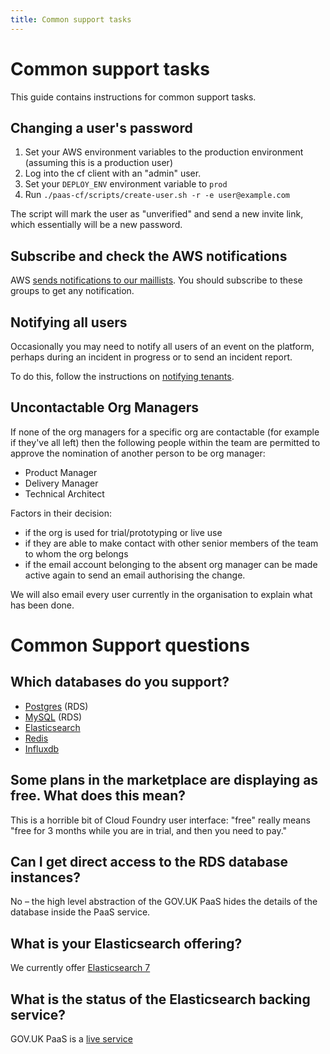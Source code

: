 ```yaml
---
title: Common support tasks
---
```


# Common support tasks

This guide contains instructions for common support tasks.


## Changing a user's password

1. Set your AWS environment variables to the production environment
   (assuming this is a production user)
2. Log into the cf client with an "admin" user.
3. Set your `DEPLOY_ENV` environment variable to `prod`
4. Run `./paas-cf/scripts/create-user.sh -r -e user@example.com`

The script will mark the user as "unverified" and send a new invite
link, which essentially will be a new password.

## Subscribe and check the AWS notifications

AWS [sends notifications to our maillists](/team/responding_to_aws_alert/). You should subscribe to these groups to get any notification.

## Notifying all users

Occasionally you may need to notify all users of an event on the platform, perhaps during an incident in progress or to send an incident report.

To do this, follow the instructions on [notifying tenants](/team/notifying_tenants/).

## Uncontactable Org Managers

If none of the org managers for a specific org are contactable (for example if they've all left) then the following people within the team are permitted to approve the nomination of another person to be org manager:

- Product Manager
- Delivery Manager
- Technical Architect

Factors in their decision:

- if the org is used for trial/prototyping or live use
- if they are able to make contact with other senior members of the team to whom the org belongs
- if the email account belonging to the absent org manager can be made active again to send an email authorising the change.

We will also email every user currently in the organisation to explain what has been done.


# Common Support questions

## Which databases do you support?

- [Postgres](https://admin.cloud.service.gov.uk/marketplace/efadb775-58c4-4e17-8087-6d0f4febc489) (RDS)
- [MySQL](https://admin.cloud.service.gov.uk/marketplace/8ffb13cb-705f-4cee-9ffd-5a950f9f3048) (RDS)
- [Elasticsearch](https://admin.cloud.service.gov.uk/marketplace/b98f53e7-85a7-4964-bace-9ce27fac142a)
- [Redis](https://admin.cloud.service.gov.uk/marketplace/0e4b6fb6-243c-4024-8604-41635d1233cc)
- [Influxdb](https://admin.cloud.service.gov.uk/marketplace/0b7da7a9-2fd7-4dca-9e25-0cf8eddd0f88)

## Some plans in the marketplace are displaying as free. What does this mean?

This is a horrible bit of Cloud Foundry user interface: "free" really means "free for 3 months while you are in trial, and then you need to pay."


## Can I get direct access to the RDS database instances?

No – the high level abstraction of the GOV.UK PaaS hides the details of the database inside the PaaS service. 

## What is your Elasticsearch offering?
We currently offer [Elasticsearch 7](https://admin.cloud.service.gov.uk/marketplace/b98f53e7-85a7-4964-bace-9ce27fac142a)

## What is the status of the Elasticsearch backing service?
GOV.UK PaaS is a [live service](https://www.gov.uk/service-standard-reports/gov-dot-uk-platform-as-a-service-paas-live-assessment)
